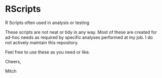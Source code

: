 # RScripts
R Scripts often used in analysis or testing

These scripts are not neat or tidy in any way. Most of these are created for ad-hoc needs as required by specific analyses
performed at my job. I do not actively maintain this repository.

Feel free to use these as you need or like.



Cheers,

Mitch
